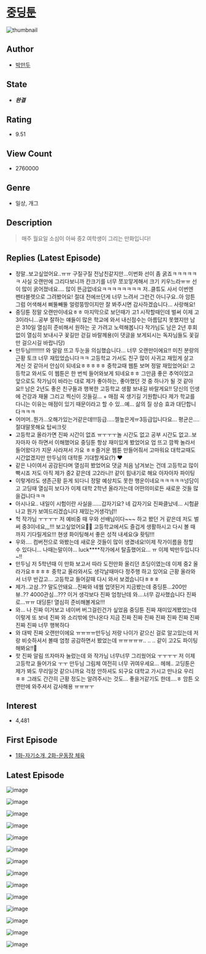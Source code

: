 # [중딩툰](https://comic.naver.com/bestChallenge/list?titleId=719639)
![thumbnail](https://image-comic.pstatic.net/user_contents_data/challenge_comic/2023/03/11/316050/upload_4135772534508828726_480x623.jpeg)

## Author
- [박만두](https://comic.naver.com/artistTitle?id=316050)

## State
- ***완결***

## Rating
- 9.51

## View Count
- 2760000

## Genre
- 일상, 개그

## Description
> 매주 월요일 소심이 아싸 중2 여학생이 그리는 만화입니다!

## Replies (Latest Episode)
- 정말..보고싶었어요..ㅠㅠ 구질구질 전남친같지만...이번화 선이 좀 굵죠ㅋㅋㅋㅋㅋㅋ 사실 오랜만에 그리다보니까 칸크기를 너무 쪼꼬맣게해서 크기 키우느라ㅠㅠ 선이 많이 굵어졌네요.... 많이 뜬금없네요ㅋㅋㅋㅋㅋㅋㅋㅋ 저..클튜도 사서 이번엔 펜타블렛으로 그려봤어요! 절대 전에쓰던게 너무 느려서 그런건 아니구요..아 암튼그럼 어색해서 삐뚤빼뚤 얼렁뚱땅이지만 잘 봐주시면 감사하겠습니다... 사랑해요!
- 중딩툰 정말 오랜만이네요ㅎㅎ 마지막으로 보던때가 고1 시작할때인데 벌써 이제 고3이라니...공부 잘하는 얘들이 많은 학교에 와서 내신점수는 아름답지 못했지만 남은 310일 열심히 준비해서 원하는 곳 가려고 노력해봅니다 작가님도 남은 2년 후회없이 열심히 보내시구 꽃길만 걷길 바랄께용(이 댓글을 보게되시는 독자님들도 꽃길만 걸으시길 바랍니당)
- 만두님!!!!!!!!! 와 알람 뜨고 두눈을 의심했습니다... 너무 오랜만이에요!! 미친 분량의 근황 토크 너무 재밌었습니다ㅋㅋ 고등학교 가서도 친구 많이 사귀고 재밌게 살고 계신 것 같아서 안심이 되네요ㅎㅎㅎㅎㅎ 중학교때 웹툰 보며 정말 재밌었어요! 고등학교 와서도 이 웹툰은 한 번씩 들어와보게 되네요ㅎㅎ 그만큼 좋은 추억이었고 앞으로도 작가님이 바라는 대로 제가 좋아하는, 좋아했던 것 중 하나가 될 것 같아요!! 남은 2년도 좋은 친구들과 행복한 고등학교 생활 보내길 바랄게요!! 당신의 인생에 건강과 재물 그리고 찍신이 깃들길... + 매점 꼭 생기길 기원합니다 제가 학교를 다니는 이유는 매점이 있기 때문이라고 할 수 있...예... 삶의 질 상승 효과 대단합니다ㅋㅋㅋ
- 어머머..뭔가...오해가있는거같은데!!!등급.....젤높은게ㅠ3등급입니다요... 평균은....절대말못해요 탑씨크릿
- 고등학교 올라가면 진짜 시간이 없죠 ㅠㅜㅜㅜ놀 시간도 없고 공부 시간도 없고..보자마자 아 하면서 이해했어요 중딩툰 항상 재미있게 봤었어요 업 뜨고 깜짝 놀라서 들어왔다가 지문 사라져서 가요 ㅎㅎ즐거운 웹툰 만들어줘서 고마워요 대학교때도 시간없겠지만 만두님의 대학툰 기대할게요(?) ❤️
- 같은 나이여서 공감된다며 열심히 봤었어요 댓글 처음 남겨보는 건데 고등학교 많이 빡시죠 저도 아직 제가 중2 같은데 고2라니!! 같이 힘내기로 해요 아자아자 파이팅
- 이렇게라도 생존근황 듣게 되다니 정말 예상치도 못한 행운이네요ㅋㅋㅋㅋㅋ넝담이고 고딩때 열심히 보다가 이제 대학 2학년 올라가는데 어떤의미로든 새로운 것들 많을겁니다ㅋㅋ
- 아시나요.. 내일이 시험이란 사실을......갑자기요? 네 갑자기요 진짜클났네... 시험끝나고 뭔가 보여드리겠습니다 재밌는거생각남!!
- 헉 작가님 ㅜㅜㅜㅜ 저 예비중 때 우와 선배님이다~~~ 하고 봤던 거 같은데 저도 벌써 중3이네요,,,!!! 보고싶었어요💖💖 고등학교에서도 즐겁게 생활하시고 다시 볼 때까지 기다릴게요!!! 현생 화이팅해서 좋은 성적 내세요😘 홧팅!!!
- 우와.... 컴버전으로 와봤는데 새로운 것들이 많이 생겼네요!이제 작가이름을 정할 수 있다니... 나때는말이야... luck****작가에서 탈출했어요... ㅠ 이제 박만두입니다~!!
- 만두님 저 5학년때 이 만화 보고서 따라 도전만화 올리던 초딩이였는데 이제 중2 올라가요ㅎㅎㅎㅎ 중학교 올라와서도 생각날때마다 정주행 하고 있어요 근황 올라와서 너무 반갑고... 고등학교 들어갈때 다시 와서 보겠습니다ㅎㅎㅎ
- 제가..고삼..?? 말도안돼요...진짜와 네웹 업뎃된거 지금봤는데 중딩툰...200만뷰..?? 4000관심...??? 이거 생각보다 진짜 엄청난데 와....너무 감사했습니다 진짜로...ㅠㅠ 대딩툰! 열심히 준비해볼게요!!!
- 와... 나 진짜 이거보고 네이버 버그걸린건가 싶었음 중딩툰 진짜 재미있게봤었는데 이렇게 또 보네 진짜 와 소리밖에 안나온다 지금 진짜 진짜 진짜 진짜 진짜 진짜 진짜 진짜 진짜 너무 행복하다
- 와 대박 진짜 오랜만이에요 ㅠㅠㅠㅠ만두님 저랑 나이가 같으신 걸로 알고있는데 저랑 비슷하셔서 볼때 엄청 공감하면서 봤었는데 ㅠㅠㅠㅠㅠ.. .. .. 같이 고2도 파이팅 해봐요!!🥰
- 핫 진짜 알림 뜨자마자 눌렀는데 와 작가님 너무너무 그리웠어요 ㅜㅜㅜㅜ 저 이제 고등학교 들어가요 ㅜㅜ 만두님 그림체 여전히 너무 귀여우세요... 헤헤.. 고딩툰은 제가 봐도 무리일것 같으니까요 걱정 안하셔도 되구요 대학교 가시고 만나요 우리 ㅎㅎ 그래도 간간히 근황 정도는 알려주시는 것도... 좋을거같기도 한데....ㅎ 암튼 오랜만에 와주셔서 감사해용 ㅠㅠㅠㅜ

## Interest
- 4,481

## First Episode
- [1화-자기소개, 2화-운동장 체육](https://comic.naver.com/bestChallenge/detail?titleId=719639&no=2)

## Latest Episode
![image](https://image-comic.pstatic.net/user_contents_data/challenge_comic/2022/01/11/316050/upload_3631135370019942964.jpeg)

![image](https://image-comic.pstatic.net/user_contents_data/challenge_comic/2022/01/11/316050/upload_7161675791626297700.jpeg)

![image](https://image-comic.pstatic.net/user_contents_data/challenge_comic/2022/01/11/316050/upload_3977017546694474038.jpeg)

![image](https://image-comic.pstatic.net/user_contents_data/challenge_comic/2022/01/11/316050/upload_3474917659083224934.jpeg)

![image](https://image-comic.pstatic.net/user_contents_data/challenge_comic/2022/01/12/316050/upload_4063200351852181857.jpeg)

![image](https://image-comic.pstatic.net/user_contents_data/challenge_comic/2022/01/12/316050/upload_3619036149969006641.jpeg)

![image](https://image-comic.pstatic.net/user_contents_data/challenge_comic/2022/01/12/316050/upload_3833188223739848293.jpeg)

![image](https://image-comic.pstatic.net/user_contents_data/challenge_comic/2022/01/12/316050/upload_3473454406705756464.jpeg)

![image](https://image-comic.pstatic.net/user_contents_data/challenge_comic/2022/01/12/316050/upload_3690471437538179123.jpeg)

![image](https://image-comic.pstatic.net/user_contents_data/challenge_comic/2023/02/19/316050/upload_3977014054805123940.jpeg)

![image](https://image-comic.pstatic.net/user_contents_data/challenge_comic/2023/02/19/316050/upload_3631367195107536995.jpeg)

![image](https://image-comic.pstatic.net/user_contents_data/challenge_comic/2023/02/19/316050/upload_3904728849025741881.jpeg)

![image](https://image-comic.pstatic.net/user_contents_data/challenge_comic/2023/02/19/316050/upload_3833800461982982451.jpeg)

![image](https://image-comic.pstatic.net/user_contents_data/challenge_comic/2023/03/10/316050/upload_7219332008150053989.jpeg)
